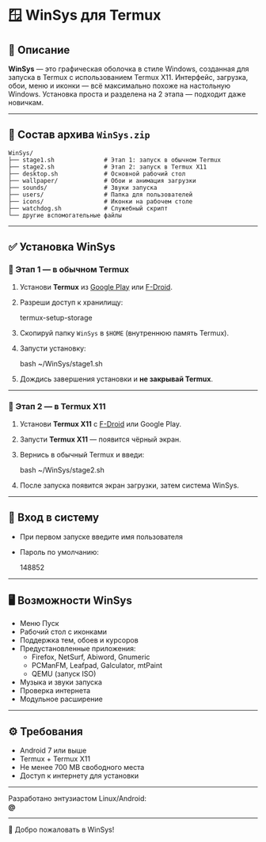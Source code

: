 # 🪟 WinSys для Termux

## 📌 Описание

**WinSys** — это графическая оболочка в стиле Windows, созданная для запуска в Termux с использованием Termux X11. Интерфейс, загрузка, обои, меню и иконки — всё максимально похоже на настольную Windows. Установка проста и разделена на 2 этапа — подходит даже новичкам.

---

## 📁 Состав архива `WinSys.zip`

```
WinSys/
├── stage1.sh              # Этап 1: запуск в обычном Termux
├── stage2.sh              # Этап 2: запуск в Termux X11
├── desktop.sh             # Основной рабочий стол
├── wallpaper/             # Обои и анимация загрузки
├── sounds/                # Звуки запуска
├── users/                 # Папка для пользователей
├── icons/                 # Иконки на рабочем столе
├── watchdog.sh            # Служебный скрипт
└── другие вспомогательные файлы
```

---

## ✅ Установка WinSys

### 🔹 Этап 1 — в обычном Termux

1. Установи **Termux** из [Google Play](https://play.google.com/store/apps/details?id=com.termux) или [F-Droid](https://f-droid.org/packages/com.termux/).
2. Разреши доступ к хранилищу:
   
   termux-setup-storage
   
3. Скопируй папку `WinSys` в `$HOME` (внутреннюю память Termux).
4. Запусти установку:
   
   bash ~/WinSys/stage1.sh
  
5. Дождись завершения установки и **не закрывай Termux**.

---

### 🔹 Этап 2 — в Termux X11

1. Установи **Termux X11** с [F-Droid](https://f-droid.org/packages/io.github.termux.x11/) или Google Play.
2. Запусти **Termux X11** — появится чёрный экран.
3. Вернись в обычный Termux и введи:
   
   bash ~/WinSys/stage2.sh
   
4. После запуска появится экран загрузки, затем система WinSys.

---

## 🔐 Вход в систему

- При первом запуске введите имя пользователя
- Пароль по умолчанию:  
  
  148852
  

---

## 🖥 Возможности WinSys

- Меню Пуск
- Рабочий стол с иконками
- Поддержка тем, обоев и курсоров
- Предустановленные приложения:
  - Firefox, NetSurf, Abiword, Gnumeric
  - PCManFM, Leafpad, Galculator, mtPaint
  - QEMU (запуск ISO)
- Музыка и звуки запуска
- Проверка интернета
- Модульное расширение

---

## ⚙️ Требования

- Android 7 или выше
- Termux + Termux X11
- Не менее 700 MB свободного места
- Доступ к интернету для установки

---


Разработано энтузиастом Linux/Android:  
**@**

---

🚀 Добро пожаловать в WinSys!
